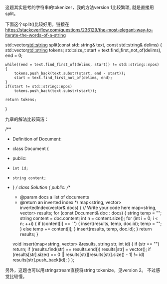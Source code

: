 这题其实是考的字符串的tokenizer，我的方法version 1比较繁琐, 就是直接用split。


下面这个split()比较好用，链接在 
https://stackoverflow.com/questions/236129/the-most-elegant-way-to-iterate-the-words-of-a-string

std::vector<std::string> split(const std::string& text, const std::string& delims)
{
    std::vector<std::string> tokens;
    std::size_t start = text.find_first_not_of(delims), end = 0;

    while((end = text.find_first_of(delims, start)) != std::string::npos)
    {
        tokens.push_back(text.substr(start, end - start));
        start = text.find_first_not_of(delims, end);
    }
    if(start != std::string::npos)
        tokens.push_back(text.substr(start));

    return tokens;
}

九章的解法比较简洁：

/**
 * Definition of Document:
 * class Document {
 * public:
 *     int id;
 *     string content;
 * }
 */
class Solution {
public:
    /**
     * @param docs a list of documents
     * @return an inverted index
     */
    map<string, vector<int>> invertedIndex(vector<Document>& docs) {
        // Write your code here
        map<string, vector<int>> results;
        for (const Document& doc : docs) {
            string temp = "";
            string content = doc.content;
            int n = content.size();
            for (int i = 0; i < n; ++i) {
                if (content[i] == ' ') {
                    insert(results, temp, doc.id);
                    temp = "";
                } else
                    temp += content[i];
            }
            insert(results, temp, doc.id);
        }
        return results;
    }

    void insert(map<string, vector<int>> &results, string str, int id) {
        if (str == "")
            return;
        if (results.find(str) == results.end())
            results[str] = vector<int>();
        if (results[str].size() == 0 || results[str][results[str].size() - 1] != id)
            results[str].push_back(id);
    }
};

另外，这题也可以用stringstream直接将string tokenize，见version 2。 不过感觉比较慢。 

